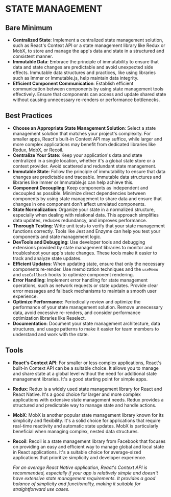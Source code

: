 # STATE MANAGEMENT
 
## Bare Minimum
- **Centralized State**: Implement a centralized state management solution, such as React's Context API or a state management library like Redux or MobX, to store and manage the app's data and state in a structured and consistent manner.
- **Immutable Data**: Embrace the principle of immutability to ensure that data and state changes are predictable and avoid unexpected side effects. Immutable data structures and practices, like using libraries such as Immer or Immutable.js, help maintain data integrity.
- **Efficient Component Communication**: Establish efficient communication between components by using state management tools effectively. Ensure that components can access and update shared state without causing unnecessary re-renders or performance bottlenecks.

## Best Practices
- **Choose an Appropriate State Management Solution**: Select a state management solution that matches your project's complexity. For smaller apps, React's built-in Context API may suffice, while larger and more complex applications may benefit from dedicated libraries like Redux, MobX, or Recoil.
- **Centralize Your State**: Keep your application's data and state centralized in a single location, whether it's a global state store or a context provider. Avoid scattered and redundant state management.
- **Immutable State**: Follow the principle of immutability to ensure that data changes are predictable and traceable. Immutable data structures and libraries like Immer or Immutable.js can help achieve this.
- **Component Decoupling**: Keep components as independent and decoupled as possible. Minimize direct dependencies between components by using state management to share data and ensure that changes in one component don't affect unrelated components.
- **State Normalization**: Organize your state in a normalized structure, especially when dealing with relational data. This approach simplifies data updates, reduces redundancy, and improves performance.
- **Thorough Testing**: Write unit tests to verify that your state management functions correctly. Tools like Jest and Enzyme can help you test your components and state management logic.
- **DevTools and Debugging**: Use developer tools and debugging extensions provided by state management libraries to monitor and troubleshoot your app's state changes. These tools make it easier to track and analyze state updates.
- **Efficient Updates**: When updating state, ensure that only the necessary components re-render. Use memoization techniques and the `useMemo` and `useCallback` hooks to optimize component rendering.
- **Error Handling**: Implement error handling for state management operations, such as network requests or state updates. Provide clear error messages and fallback mechanisms to maintain a smooth user experience.
- **Optimize Performance**: Periodically review and optimize the performance of your state management solution. Remove unnecessary data, avoid excessive re-renders, and consider performance optimization libraries like Reselect.
- **Documentation**: Document your state management architecture, data structures, and usage patterns to make it easier for team members to understand and work with the state.

## Tools
- **React's Context API**: For smaller or less complex applications, React's built-in Context API can be a suitable choice. It allows you to manage and share state at a global level without the need for additional state management libraries. It's a good starting point for simple apps.
- **Redux**: Redux is a widely used state management library for React and React Native. It's a good choice for larger and more complex applications with extensive state management needs. Redux provides a structured and predictable way to manage state and handle actions.
- **MobX**: MobX is another popular state management library known for its simplicity and flexibility. It's a solid choice for applications that require real-time reactivity and automatic state updates. MobX is particularly beneficial when managing complex, nested data structures.
- **Recoil**: Recoil is a state management library from Facebook that focuses on providing an easy and efficient way to manage global and local state in React applications. It's a suitable choice for average-sized applications that prioritize simplicity and developer experience. 

	*For an average React Native application, React's Context API is recommended, especially if your app is relatively simple and doesn't have extensive state management requirements. It provides a good balance of simplicity and functionality, making it suitable for straightforward use cases.*